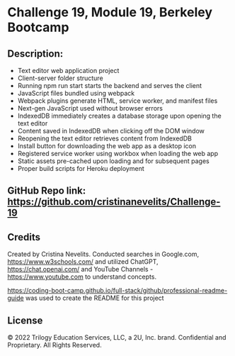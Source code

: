 # Challenge 19, Module 19, Berkeley Bootcamp

## Description: 

- Text editor web application project
- Client-server folder structure
- Running npm run start starts the backend and serves the client
- JavaScript files bundled using webpack
- Webpack plugins generate HTML, service worker, and manifest files
- Next-gen JavaScript used without browser errors
- IndexedDB immediately creates a database storage upon opening the text editor
- Content saved in IndexedDB when clicking off the DOM window
- Reopening the text editor retrieves content from IndexedDB
- Install button for downloading the web app as a desktop icon
- Registered service worker using workbox when loading the web app
- Static assets pre-cached upon loading and for subsequent pages
- Proper build scripts for Heroku deployment


## GitHub Repo link: https://github.com/cristinanevelits/Challenge-19

## Credits

Created by Cristina Nevelits. Conducted searches in Google.com, https://www.w3schools.com/ and utilized ChatGPT, https://chat.openai.com/ and YouTube Channels - https://www.youtube.com to understand concepts.

https://coding-boot-camp.github.io/full-stack/github/professional-readme-guide was used to create the README for this project

## License

© 2022 Trilogy Education Services, LLC, a 2U, Inc. brand. Confidential and Proprietary. All Rights Reserved.
